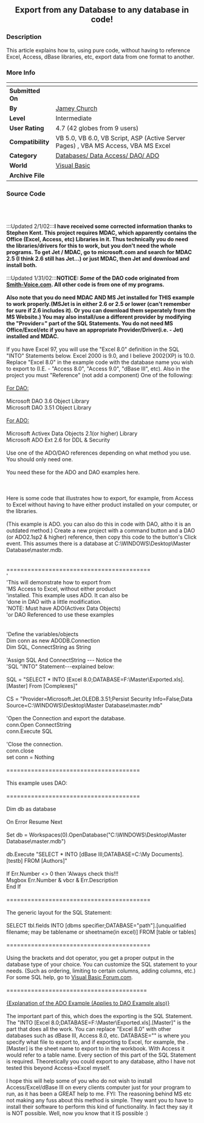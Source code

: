 ﻿<div align="center">

## Export from any Database to any database in code\!


</div>

### Description

This article explains how to, using pure code, without having to reference Excel, Access, dBase libraries, etc, export data from one format to another.
 
### More Info
 


<span>             |<span>
---                |---
**Submitted On**   |
**By**             |[Jamey Church](https://github.com/Planet-Source-Code/PSCIndex/blob/master/ByAuthor/jamey-church.md)
**Level**          |Intermediate
**User Rating**    |4.7 (42 globes from 9 users)
**Compatibility**  |VB 5\.0, VB 6\.0, VB Script, ASP \(Active Server Pages\) , VBA MS Access, VBA MS Excel
**Category**       |[Databases/ Data Access/ DAO/ ADO](https://github.com/Planet-Source-Code/PSCIndex/blob/master/ByCategory/databases-data-access-dao-ado__1-6.md)
**World**          |[Visual Basic](https://github.com/Planet-Source-Code/PSCIndex/blob/master/ByWorld/visual-basic.md)
**Archive File**   |[](https://github.com/Planet-Source-Code/jamey-church-export-from-any-database-to-any-database-in-code__1-31286/archive/master.zip)





### Source Code

<br><Br><br>:::Updated 2/1/02:::<B>I have received some corrected information thanks to Stephen Kent. This project requires MDAC, which apparently contains the Office (Excel, Access, etc) Libraries in it. Thus technically you do need the libraries/drivers for this to work, but you don't need the whole programs. To get Jet / MDAC, go to microsoft.com and search for MDAC 2.5 (I think 2.6 still has Jet...) or just MDAC, then Jet and download and install both.</b><br><br>
:::Updated 1/31/02:::<B>NOTICE: <i>Some</i> of the DAO code originated from <a href="http://www.smith-voice.com">Smith-Voice.com</a>. All other code is from one of my programs. <br><br>
Also note that you do need MDAC AND MS Jet installed for THIS example to work properly.(MSJet is in either 2.6 or 2.5 or lower (can't remember for sure if 2.6 includes it). Or you can download them seperately from the MS Website.) You may also install/use a different provider by modifying the "Provider=" part of the SQL Statements. You do not need MS Office/Excel/etc if you have an appropriate Provider/Driver(i.e. - Jet) installed and MDAC.</b>
<br><br>
If you have Excel 97, you will use the "Excel 8.0" definition in the SQL "INTO" Statements below. Excel 2000 is 9.0, and I believe 2002(XP) is 10.0. Replace "Excel 8.0" in the example code with the database name you wish to export to (I.E. - "Access 8.0", "Access 9.0", "dBase III", etc). Also in the project you must "Reference" (not add a component) One of the following:
<br><Br>
<u>For DAO:</u><br><br>
Microsoft DAO 3.6 Object Library <br>
Microsoft DAO 3.51 Object Library <br><br>
<u>For ADO:</u><br><br>
Microsoft Activex Data Objects 2.1(or higher) Library <br>
Microsoft ADO Ext 2.6 for DDL & Security <br><br>
Use one of the ADO/DAO references depending on what method you use. You should only need one. <br><br>
You need these for the ADO and DAO examples here. <br><br>
<br><Br>
Here is some code that illustrates how to export, for example, from Access to Excel without having to have either product installed on your computer, or the libraries.
<br><Br>
(This example is ADO. you can also do this in code with DAO, altho it is an outdated method.)
Create a new project with a command button and a DAO (or ADO2.1sp2 & higher) reference, then copy this code to the button's Click event. This assumes there is a database at C:\WINDOWS\Desktop\Master Database\master.mdb.
<br><br><Br>
=========================================<br>
'<br>
'This will demonstrate how to export from <br>
'MS Access to Excel, without either product <br>
'installed. This example uses ADO. It can also be <br>
'done in DAO with a little modification.<br>
'NOTE: Must have ADO(Activex Data Objects)<br>
'or DAO Referenced to use these examples<br>
<br><br>
'Define the variables/objects <br>
Dim conn as new ADODB.Connection <br>
Dim SQL, ConnectString as String <br><br>
'Assign SQL And ConnectString --- Notice the <br>
'SQL "INTO" Statement---explained below: <br><br>
SQL = "SELECT * INTO [Excel 8.0;DATABASE=F:\Master\Exported.xls].[Master] From [Complexes]" <br><br>
CS = "Provider=Microsoft.Jet.OLEDB.3.51;Persist Security Info=False;Data Source=C:\WINDOWS\Desktop\Master Database\master.mdb" <br><br>
'Open the Connection and export the database. <br>
conn.Open ConnectString <br>
conn.Execute SQL <br><br>
'Close the connection.<br>
conn.close<br>
set conn = Nothing<br><br>
======================================<br><br>
This example uses DAO:<br><br>
======================================<br><br>
Dim db as database<br><br>
On Error Resume Next<br><br>
Set db = Workspaces(0).OpenDatabase("C:\WINDOWS\Desktop\Master Database\master.mdb") <br><br>
db.Execute "SELECT * INTO [dBase III;DATABASE=C:\My Documents].[testb] FROM [Authors]" <br><br>
If Err.Number <> 0 then 'Always check this!!!<br>
 Msgbox Err.Number & vbcr & Err.Description<br>
End If <br><br>
=========================================<br><br>
The generic layout for the SQL Statement:<br><br>
SELECT tbl.fields INTO
[dbms specifier;DATABASE="path"].[unqualified
filename; may be tablename or sheetname(in excel)] FROM [table or tables] <br><br>
=========================================<br><br>
Using the brackets and dot operator, you get a proper output in the database type of your choice. You can customize the SQL statement to your needs. (Such as ordering, limiting to certain columns, adding columns, etc.) For some SQL help, go to <A href="www.visualbasicforum.com">Visual Basic Forum.com</a>.<br><br>
========================================<br><br>
<u>{Explanation of the ADO Example (Applies to DAO Example also)}</u><br><br>
The important part of this, which does the exporting is the SQL Statement. The "INTO [Excel 8.0;DATABASE=F:\Master\Exported.xls].[Master]" is the part that does all the work. You can replace "Excel 8.0" with other databases such as dBase III, Access 8.0, etc. DATABASE="" is where you specify what file to export to, and if exporting to Excel, for example, the .[Master] is the sheet name to export to in the workbook. With Access it would refer to a table name. Every section of this part of the SQL Statement is required. Theoretically you could export to any database, altho I have not tested this beyond Access->Excel myself.
<br><br>
I hope this will help some of you who do not wish to install Access/Excel/dBase III on every clients computer just for your program to run, as it has been a GREAT help to me.
FYI: The reasoning behind MS etc not making any fuss about this method is simple. They want you to have to install their software to perform this kind of functionality. In fact they say it is NOT possible. Well, now you know that it IS possible :)<br><br>

